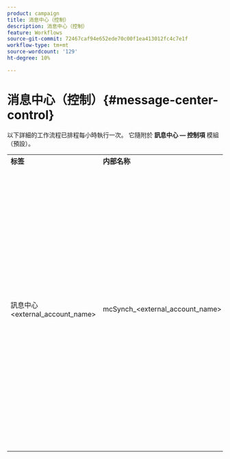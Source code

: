 ```yaml
---
product: campaign
title: 消息中心（控制）
description: 消息中心（控制）
feature: Workflows
source-git-commit: 72467caf94e652ede70c00f1ea413012fc4c7e1f
workflow-type: tm+mt
source-wordcount: '129'
ht-degree: 10%

---
```



# 消息中心（控制）{#message-center-control}

以下詳細的工作流程已排程每小時執行一次。 它隨附於 **訊息中心 — 控制項** 模組（預設）。


<table> 
 <tbody> 
  <tr> 
   <td> <strong>标签</strong><br /> </td> 
   <td> <strong>内部名称</strong><br /> </td> 
   <td> <strong>说明</strong><br /> </td> 
  </tr> 
  <tr> 
   <td> 訊息中心 &lt;external_account_name&gt;<br /> </td> 
   <td> mcSynch_&lt;external_account_name&gt;<br /> </td> 
   <td> 此工作流程：<br /> 
    <ul> 
     <li> <p>恢復作業處理的事件清單。</p> </li> 
     <li> <p>與NmsBroadLogMsg表格同步，以復原傳遞訊息資格。</p> </li> 
     <li> <p>與NmsBroadLogMsg表同步完成後，立即復原事件傳送記錄檔。</p> </li> 
     <li> <p>與NmsTrackingUrl表格同步，以復原傳遞URL的追蹤。</p> </li> 
     <li> <p>與NmsTrackingUrl表同步完成後，立即復原事件追蹤URL。</p> </li> 
     <li> <p>可讓您在傳送後，每三小時復原一次所有置於隔離的電子郵件地址。</p> </li> 
    </ul> </td> 
  </tr> 
 </tbody> 
</table>

